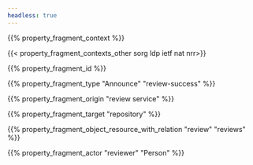 ```yaml
---
headless: true
---
```


{{% property_fragment_context %}}

{{< property_fragment_contexts_other sorg ldp ietf nat nrr>}}

{{% property_fragment_id %}}

{{% property_fragment_type "Announce" "review-success" %}}

{{% property_fragment_origin "review service" %}}

{{% property_fragment_target "repository" %}}

{{% property_fragment_object_resource_with_relation "review" "reviews" %}}

{{% property_fragment_actor "reviewer" "Person" %}}

